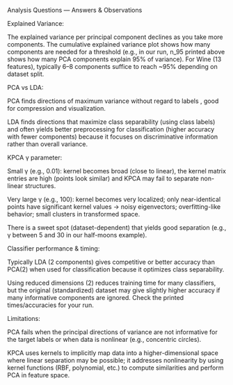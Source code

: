 Analysis Questions — Answers & Observations

Explained Variance:

The explained variance per principal component declines as you take more components. The cumulative explained variance plot shows how many components are needed for a threshold (e.g., in our run, n_95 printed above shows how many PCA components explain 95% of variance). For Wine (13 features), typically 6–8 components suffice to reach ~95% depending on dataset split.

PCA vs LDA:

PCA finds directions of maximum variance without regard to labels , good for compression and visualization.

LDA finds directions that maximize class separability (using class labels) and often yields better preprocessing for classification (higher accuracy with fewer components) because it focuses on discriminative information rather than overall variance.

KPCA γ parameter:

Small γ (e.g., 0.01): kernel becomes broad (close to linear), the kernel matrix entries are high (points look similar) and KPCA may fail to separate non-linear structures.

Very large γ (e.g., 100): kernel becomes very localized; only near-identical points have significant kernel values → noisy eigenvectors; overfitting-like behavior; small clusters in transformed space.

There is a sweet spot (dataset-dependent) that yields good separation (e.g., γ between 5 and 30 in our half-moons example).

Classifier performance & timing:

Typically LDA (2 components) gives competitive or better accuracy than PCA(2) when used for classification because it optimizes class separability.

Using reduced dimensions (2) reduces training time for many classifiers, but the original (standardized) dataset may give slightly higher accuracy if many informative components are ignored. Check the printed times/accuracies for your run.

Limitations:

PCA fails when the principal directions of variance are not informative for the target labels or when data is nonlinear (e.g., concentric circles).


KPCA uses kernels to implicitly map data into a higher-dimensional space where linear separation may be possible; it addresses nonlinearity by using kernel functions (RBF, polynomial, etc.) to compute similarities and perform PCA in feature space.
